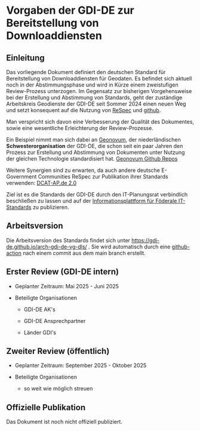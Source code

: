# Vorgaben der GDI-DE zur Bereitstellung von Downloaddiensten

## Einleitung

Das vorliegende Dokument definiert den deutschen Standard für Bereitstellung von Downloaddiensten für Geodaten.
Es befindet sich aktuell noch in der Abstimmungsphase und wird in Kürze einem zweistufigen Review-Prozess unterzogen.
Im Gegensatz zur bisherigen Vorgehensweise bei der Erstellung und Abstimmung von Standards, geht der zuständige Arbeitskreis Geodienste der GDI-DE seit Sommer 2024 einen neuen Weg und setzt konsequent auf die Nutzung von [ReSpec](https://respec.org/docs/) und [github](https://github.com/). 

Man verspricht sich davon eine Verbesserung der Qualität des Dokumentes, sowie eine wesentliche Erleichterung der Review-Prozesse.

Ein Beispiel nimmt man sich dabei an [Geonovum](https://www.geonovum.nl/), der niederländischen **Schwesterorganisation** der GDI-DE, die schon seit ein paar Jahren den Prozess zur Erstellung und Abstimmung von Dokumenten unter Nutzung der gleichen Technologie standardisiert hat. [Geonovum Github Repos](https://github.com/geonovum)

Weitere Synergien sind zu erwarten, da auch andere deutsche E-Government Communities ReSpec zur Publikation ihrer Standards verwenden:
[DCAT-AP.de 2.0](https://www.dcat-ap.de/def/dcatde/2.0/spec/)

Ziel ist es die Standards der GDI-DE durch den IT-Planungsrat verbindlich beschließen zu lassen und auf der [Informationsplattform für Föderale IT-Standards](https://docs.fitko.de/fit-standards/) zu publizieren. 

## Arbeitsversion

Die Arbeitsversion des Standards findet sich unter https://gdi-de.github.io/arch-gdi-de-vg-dls/ .
Sie wird automatisch durch eine [github-action](https://github.com/gdi-de/arch-gdi-de-vg-dls/blob/main/.github/workflows/static.yml) nach einem commit aus dem main branch erstellt.

## Erster Review (GDI-DE intern)

* Geplanter Zeitraum: Mai 2025 - Juni 2025

* Beteiligte Organisationen

    * GDI-DE AK's

    * GDI-DE Ansprechpartner 

    * Länder GDI's

## Zweiter Review (öffentlich)

* Geplanter Zeitraum: September 2025 - Oktober 2025

* Beteiligte Organisationen

    * so weit wie möglich streuen


## Offizielle Publikation

Das Dokument ist noch nicht offiziell publiziert. 